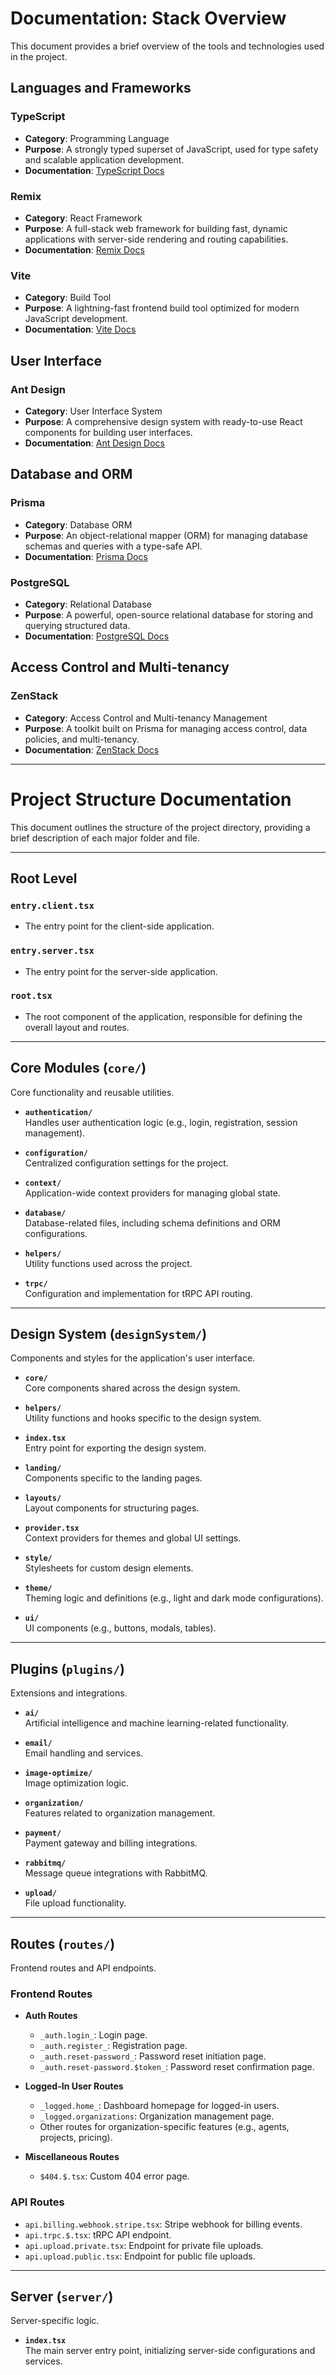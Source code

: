 # Documentation: Stack Overview

This document provides a brief overview of the tools and technologies used in the project.

## **Languages and Frameworks**

### **TypeScript**
- **Category**: Programming Language
- **Purpose**: A strongly typed superset of JavaScript, used for type safety and scalable application development.
- **Documentation**: [TypeScript Docs](https://www.typescriptlang.org/)

### **Remix**
- **Category**: React Framework
- **Purpose**: A full-stack web framework for building fast, dynamic applications with server-side rendering and routing capabilities.
- **Documentation**: [Remix Docs](https://remix.run/docs)

### **Vite**
- **Category**: Build Tool
- **Purpose**: A lightning-fast frontend build tool optimized for modern JavaScript development.
- **Documentation**: [Vite Docs](https://vitejs.dev/)

## **User Interface**

### **Ant Design**
- **Category**: User Interface System
- **Purpose**: A comprehensive design system with ready-to-use React components for building user interfaces.
- **Documentation**: [Ant Design Docs](https://ant.design/)

## **Database and ORM**

### **Prisma**
- **Category**: Database ORM
- **Purpose**: An object-relational mapper (ORM) for managing database schemas and queries with a type-safe API.
- **Documentation**: [Prisma Docs](https://www.prisma.io/docs)

### **PostgreSQL**
- **Category**: Relational Database
- **Purpose**: A powerful, open-source relational database for storing and querying structured data.
- **Documentation**: [PostgreSQL Docs](https://www.postgresql.org/docs/)

## **Access Control and Multi-tenancy**

### **ZenStack**
- **Category**: Access Control and Multi-tenancy Management
- **Purpose**: A toolkit built on Prisma for managing access control, data policies, and multi-tenancy.
- **Documentation**: [ZenStack Docs](https://zenstack.dev/)



---
 # Project Structure Documentation

This document outlines the structure of the project directory, providing a brief description of each major folder and file.

---

## **Root Level**

### **`entry.client.tsx`**
- The entry point for the client-side application.

### **`entry.server.tsx`**
- The entry point for the server-side application.

### **`root.tsx`**
- The root component of the application, responsible for defining the overall layout and routes.

---

## **Core Modules** (`core/`)
Core functionality and reusable utilities.

- **`authentication/`**  
  Handles user authentication logic (e.g., login, registration, session management).

- **`configuration/`**  
  Centralized configuration settings for the project.

- **`context/`**  
  Application-wide context providers for managing global state.

- **`database/`**  
  Database-related files, including schema definitions and ORM configurations.

- **`helpers/`**  
  Utility functions used across the project.

- **`trpc/`**  
  Configuration and implementation for tRPC API routing.

---

## **Design System** (`designSystem/`)
Components and styles for the application's user interface.

- **`core/`**  
  Core components shared across the design system.

- **`helpers/`**  
  Utility functions and hooks specific to the design system.

- **`index.tsx`**  
  Entry point for exporting the design system.

- **`landing/`**  
  Components specific to the landing pages.

- **`layouts/`**  
  Layout components for structuring pages.

- **`provider.tsx`**  
  Context providers for themes and global UI settings.

- **`style/`**  
  Stylesheets for custom design elements.

- **`theme/`**  
  Theming logic and definitions (e.g., light and dark mode configurations).

- **`ui/`**  
  UI components (e.g., buttons, modals, tables).

---

## **Plugins** (`plugins/`)
Extensions and integrations.

- **`ai/`**  
  Artificial intelligence and machine learning-related functionality.

- **`email/`**  
  Email handling and services.

- **`image-optimize/`**  
  Image optimization logic.

- **`organization/`**  
  Features related to organization management.

- **`payment/`**  
  Payment gateway and billing integrations.

- **`rabbitmq/`**  
  Message queue integrations with RabbitMQ.

- **`upload/`**  
  File upload functionality.

---

## **Routes** (`routes/`)
Frontend routes and API endpoints.

### **Frontend Routes**
- **Auth Routes**  
  - `_auth.login_`: Login page.  
  - `_auth.register_`: Registration page.  
  - `_auth.reset-password_`: Password reset initiation page.  
  - `_auth.reset-password.$token_`: Password reset confirmation page.

- **Logged-In User Routes**  
  - `_logged.home_`: Dashboard homepage for logged-in users.  
  - `_logged.organizations`: Organization management page.  
  - Other routes for organization-specific features (e.g., agents, projects, pricing).

- **Miscellaneous Routes**  
  - `$404.$.tsx`: Custom 404 error page.

### **API Routes**
- `api.billing.webhook.stripe.tsx`: Stripe webhook for billing events.  
- `api.trpc.$.tsx`: tRPC API endpoint.  
- `api.upload.private.tsx`: Endpoint for private file uploads.  
- `api.upload.public.tsx`: Endpoint for public file uploads.

---

## **Server** (`server/`)
Server-specific logic.

- **`index.tsx`**  
  The main server entry point, initializing server-side configurations and services.
